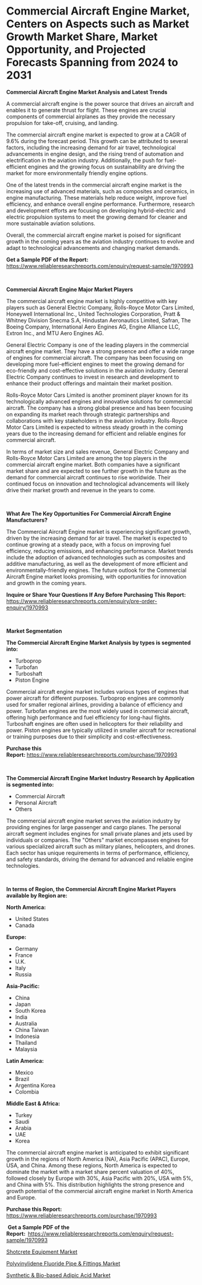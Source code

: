 <p><h1>Commercial Aircraft Engine Market, Centers on Aspects such as Market Growth Market Share, Market Opportunity, and Projected Forecasts Spanning from 2024 to 2031</h1></p><p><strong>Commercial Aircraft Engine Market Analysis and Latest Trends</strong></p>
<p><p>A commercial aircraft engine is the power source that drives an aircraft and enables it to generate thrust for flight. These engines are crucial components of commercial airplanes as they provide the necessary propulsion for take-off, cruising, and landing.</p><p>The commercial aircraft engine market is expected to grow at a CAGR of 9.6% during the forecast period. This growth can be attributed to several factors, including the increasing demand for air travel, technological advancements in engine design, and the rising trend of automation and electrification in the aviation industry. Additionally, the push for fuel-efficient engines and the growing focus on sustainability are driving the market for more environmentally friendly engine options.</p><p>One of the latest trends in the commercial aircraft engine market is the increasing use of advanced materials, such as composites and ceramics, in engine manufacturing. These materials help reduce weight, improve fuel efficiency, and enhance overall engine performance. Furthermore, research and development efforts are focusing on developing hybrid-electric and electric propulsion systems to meet the growing demand for cleaner and more sustainable aviation solutions.</p><p>Overall, the commercial aircraft engine market is poised for significant growth in the coming years as the aviation industry continues to evolve and adapt to technological advancements and changing market demands.</p></p>
<p><strong>Get a Sample PDF of the Report:&nbsp;</strong> <a href="https://www.reliableresearchreports.com/enquiry/request-sample/1970993">https://www.reliableresearchreports.com/enquiry/request-sample/1970993</a></p>
<p>&nbsp;</p>
<p><strong>Commercial Aircraft Engine Major Market Players</strong></p>
<p><p>The commercial aircraft engine market is highly competitive with key players such as General Electric Company, Rolls-Royce Motor Cars Limited, Honeywell International Inc., United Technologies Corporation, Pratt & Whitney Division Snecma S.A, Hindustan Aeronautics Limited, Safran, The Boeing Company, International Aero Engines AG, Engine Alliance LLC, Extron Inc., and MTU Aero Engines AG.</p><p>General Electric Company is one of the leading players in the commercial aircraft engine market. They have a strong presence and offer a wide range of engines for commercial aircraft. The company has been focusing on developing more fuel-efficient engines to meet the growing demand for eco-friendly and cost-effective solutions in the aviation industry. General Electric Company continues to invest in research and development to enhance their product offerings and maintain their market position.</p><p>Rolls-Royce Motor Cars Limited is another prominent player known for its technologically advanced engines and innovative solutions for commercial aircraft. The company has a strong global presence and has been focusing on expanding its market reach through strategic partnerships and collaborations with key stakeholders in the aviation industry. Rolls-Royce Motor Cars Limited is expected to witness steady growth in the coming years due to the increasing demand for efficient and reliable engines for commercial aircraft.</p><p>In terms of market size and sales revenue, General Electric Company and Rolls-Royce Motor Cars Limited are among the top players in the commercial aircraft engine market. Both companies have a significant market share and are expected to see further growth in the future as the demand for commercial aircraft continues to rise worldwide. Their continued focus on innovation and technological advancements will likely drive their market growth and revenue in the years to come.</p></p>
<p>&nbsp;</p>
<p><strong>What Are The Key Opportunities For Commercial Aircraft Engine Manufacturers?</strong></p>
<p><p>The Commercial Aircraft Engine market is experiencing significant growth, driven by the increasing demand for air travel. The market is expected to continue growing at a steady pace, with a focus on improving fuel efficiency, reducing emissions, and enhancing performance. Market trends include the adoption of advanced technologies such as composites and additive manufacturing, as well as the development of more efficient and environmentally-friendly engines. The future outlook for the Commercial Aircraft Engine market looks promising, with opportunities for innovation and growth in the coming years.</p></p>
<p><strong>Inquire or Share Your Questions If Any Before Purchasing This Report:</strong> <a href="https://www.reliableresearchreports.com/enquiry/pre-order-enquiry/1970993">https://www.reliableresearchreports.com/enquiry/pre-order-enquiry/1970993</a></p>
<p>&nbsp;</p>
<p><strong>Market Segmentation</strong></p>
<p><strong>The Commercial Aircraft Engine Market Analysis by types is segmented into:</strong></p>
<p><ul><li>Turboprop</li><li>Turbofan</li><li>Turboshaft</li><li>Piston Engine</li></ul></p>
<p><p>Commercial aircraft engine market includes various types of engines that power aircraft for different purposes. Turboprop engines are commonly used for smaller regional airlines, providing a balance of efficiency and power. Turbofan engines are the most widely used in commercial aircraft, offering high performance and fuel efficiency for long-haul flights. Turboshaft engines are often used in helicopters for their reliability and power. Piston engines are typically utilized in smaller aircraft for recreational or training purposes due to their simplicity and cost-effectiveness.</p></p>
<p><strong>Purchase this Report:&nbsp;</strong><a href="https://www.reliableresearchreports.com/purchase/1970993">https://www.reliableresearchreports.com/purchase/1970993</a></p>
<p>&nbsp;</p>
<p><strong>The Commercial Aircraft Engine Market Industry Research by Application is segmented into:</strong></p>
<p><ul><li>Commercial Aircraft</li><li>Personal Aircraft</li><li>Others</li></ul></p>
<p><p>The commercial aircraft engine market serves the aviation industry by providing engines for large passenger and cargo planes. The personal aircraft segment includes engines for small private planes and jets used by individuals or companies. The "Others" market encompasses engines for various specialized aircraft such as military planes, helicopters, and drones. Each sector has unique requirements in terms of performance, efficiency, and safety standards, driving the demand for advanced and reliable engine technologies.</p></p>
<p>&nbsp;</p>
<p><strong>In terms of Region, the Commercial Aircraft Engine Market Players available by Region are:</strong></p>
<p>
    <p> <strong> North America: </strong>
        <ul>
            <li>United States</li>
            <li>Canada</li>
        </ul>
        </p> 
    <p> <strong> Europe: </strong>
        <ul>
            <li>Germany</li>
            <li>France</li>
            <li>U.K.</li>
            <li>Italy</li>
            <li>Russia</li>
        </ul>
        </p> 
    <p> <strong> Asia-Pacific: </strong>
        <ul>
            <li>China</li>
            <li>Japan</li>
            <li>South Korea</li>
            <li>India</li>
            <li>Australia</li>
            <li>China Taiwan</li>
            <li>Indonesia</li>
            <li>Thailand</li>
            <li>Malaysia</li>
        </ul>
        </p> 
    <p> <strong> Latin America: </strong>
        <ul>
            <li>Mexico</li>
            <li>Brazil</li>
            <li>Argentina Korea</li>
            <li>Colombia</li>
        </ul>
        </p> 
    <p> <strong> Middle East & Africa: </strong>
        <ul>
            <li>Turkey</li>
            <li>Saudi</li>
            <li>Arabia</li>
            <li>UAE</li>
            <li>Korea</li>
        </ul>
    </p>
    </p>
<p><p>The commercial aircraft engine market is anticipated to exhibit significant growth in the regions of North America (NA), Asia Pacific (APAC), Europe, USA, and China. Among these regions, North America is expected to dominate the market with a market share percent valuation of 40%, followed closely by Europe with 30%, Asia Pacific with 20%, USA with 5%, and China with 5%. This distribution highlights the strong presence and growth potential of the commercial aircraft engine market in North America and Europe.</p></p>
<p><strong>Purchase this Report: </strong><a href="https://www.reliableresearchreports.com/purchase/1970993">https://www.reliableresearchreports.com/purchase/1970993</a></p>
<p>&nbsp;<strong>Get a Sample PDF of the Report:&nbsp;&nbsp;</strong><a href="https://www.reliableresearchreports.com/enquiry/request-sample/1970993">https://www.reliableresearchreports.com/enquiry/request-sample/1970993</a></p>
<p><strong></strong></p>
<p><p><a href="https://view.publitas.com/reportprime-1/shotcrete-equipment-market-size-market-share-and-global-market-analysis-report-2023-2030/">Shotcrete Equipment Market</a></p><p><a href="https://view.publitas.com/reportprime-1/decoding-the-polyvinylidene-fluoride-pipe-fittings-market-a-deep-dive-into-the-latest-market-trends-market-segmentation-and-competitive-analysis/">Polyvinylidene Fluoride Pipe & Fittings Market</a></p><p><a href="https://view.publitas.com/reportprime-1/synthetic-bio-based-adipic-acid-market-research-report-reveals-the-latest-trends-and-opportunities-of-this-market-for-period-from-2023-2030/">Synthetic & Bio-based Adipic Acid Market</a></p></p>